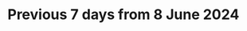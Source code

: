 # Previous 7 days from 8 June 2024



<div>

<figure><img src="../../.gitbook/assets/Screenshot 2024-05-23 at 12.38.03 AM.png" alt=""><figcaption></figcaption></figure>

 

<figure><img src="../../.gitbook/assets/Screenshot 2024-05-24 at 2.03.05 AM.png" alt=""><figcaption></figcaption></figure>

</div>













